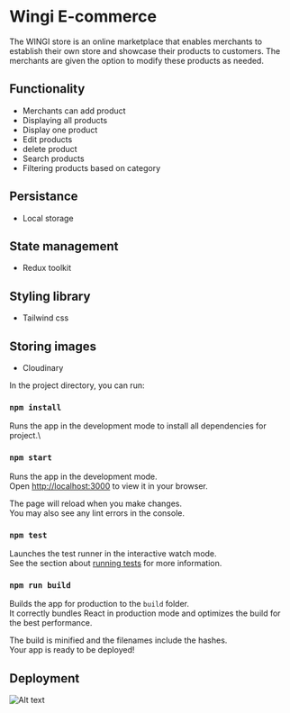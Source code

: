 # Wingi E-commerce

The WINGI store is an online marketplace that enables merchants to establish their own store and showcase their products to customers. The merchants are given the option to modify these products as needed.

## Functionality
 - Merchants can add product
 - Displaying all products
 - Display one product 
 - Edit products
 - delete product
 - Search products
 - Filtering products based on category

## Persistance
- Local storage

## State management 
- Redux toolkit
  
## Styling  library
- Tailwind css
## Storing images
- Cloudinary

In the project directory, you can run:

### `npm install`

Runs the app in the development mode to install all dependencies for project.\


### `npm start`

Runs the app in the development mode.\
Open [http://localhost:3000](http://localhost:3000) to view it in your browser.

The page will reload when you make changes.\
You may also see any lint errors in the console.

### `npm test`

Launches the test runner in the interactive watch mode.\
See the section about [running tests](https://facebook.github.io/create-react-app/docs/running-tests) for more information.

### `npm run build`

Builds the app for production to the `build` folder.\
It correctly bundles React in production mode and optimizes the build for the best performance.

The build is minified and the filenames include the hashes.\
Your app is ready to be deployed!


## Deployment

![Alt text](c:/Users/HP/Pictures/Screenshot%202023-02-23%20181522.png)